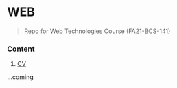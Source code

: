 # WEB

> Repo for Web Technologies Course (FA21-BCS-141)

### Content

1. [CV](https://ahmedivy.github.io/web/cv)

...coming
